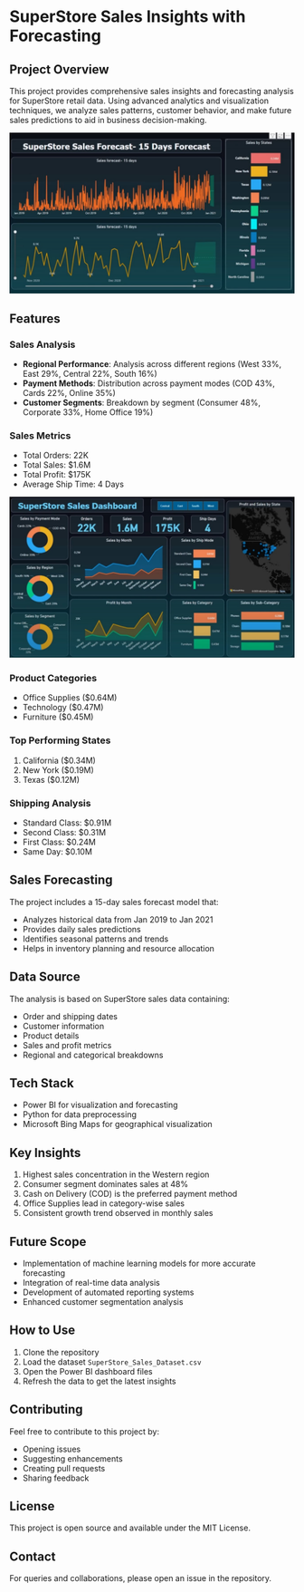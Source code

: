 # SuperStore Sales Insights with Forecasting

## Project Overview
This project provides comprehensive sales insights and forecasting analysis for SuperStore retail data. Using advanced analytics and visualization techniques, we analyze sales patterns, customer behavior, and make future sales predictions to aid in business decision-making.

![Sales Forecast Dashboard](BI%20Insights%20with%20Forecasting.jpg)

## Features

### Sales Analysis
- **Regional Performance**: Analysis across different regions (West 33%, East 29%, Central 22%, South 16%)
- **Payment Methods**: Distribution across payment modes (COD 43%, Cards 22%, Online 35%)
- **Customer Segments**: Breakdown by segment (Consumer 48%, Corporate 33%, Home Office 19%)

### Sales Metrics
- Total Orders: 22K
- Total Sales: $1.6M
- Total Profit: $175K
- Average Ship Time: 4 Days

![Sales Dashboard](BI%20Insights.jpg)

### Product Categories
- Office Supplies ($0.64M)
- Technology ($0.47M)
- Furniture ($0.45M)

### Top Performing States
1. California ($0.34M)
2. New York ($0.19M)
3. Texas ($0.12M)

### Shipping Analysis
- Standard Class: $0.91M
- Second Class: $0.31M
- First Class: $0.24M
- Same Day: $0.10M

## Sales Forecasting
The project includes a 15-day sales forecast model that:
- Analyzes historical data from Jan 2019 to Jan 2021
- Provides daily sales predictions
- Identifies seasonal patterns and trends
- Helps in inventory planning and resource allocation

## Data Source
The analysis is based on SuperStore sales data containing:
- Order and shipping dates
- Customer information
- Product details
- Sales and profit metrics
- Regional and categorical breakdowns

## Tech Stack
- Power BI for visualization and forecasting
- Python for data preprocessing
- Microsoft Bing Maps for geographical visualization

## Key Insights
1. Highest sales concentration in the Western region
2. Consumer segment dominates sales at 48%
3. Cash on Delivery (COD) is the preferred payment method
4. Office Supplies lead in category-wise sales
5. Consistent growth trend observed in monthly sales

## Future Scope
- Implementation of machine learning models for more accurate forecasting
- Integration of real-time data analysis
- Development of automated reporting systems
- Enhanced customer segmentation analysis

## How to Use
1. Clone the repository
2. Load the dataset `SuperStore_Sales_Dataset.csv`
3. Open the Power BI dashboard files
4. Refresh the data to get the latest insights

## Contributing
Feel free to contribute to this project by:
- Opening issues
- Suggesting enhancements
- Creating pull requests
- Sharing feedback

## License
This project is open source and available under the MIT License.

## Contact
For queries and collaborations, please open an issue in the repository.
